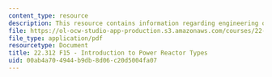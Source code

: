 ```yaml
---
content_type: resource
description: This resource contains information regarding engineering of nuclear reactors.
file: https://ol-ocw-studio-app-production.s3.amazonaws.com/courses/22-312-engineering-of-nuclear-reactors-fall-2015/00ab4a704944b9db8d06c20d5004fa07_MIT22_312F15_lec01.pdf
file_type: application/pdf
resourcetype: Document
title: 22.312 F15 - Introduction to Power Reactor Types
uid: 00ab4a70-4944-b9db-8d06-c20d5004fa07
---
```


